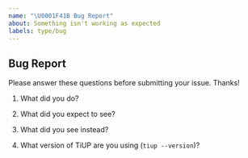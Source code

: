 ```yaml
---
name: "\U0001F41B Bug Report"
about: Something isn't working as expected
labels: type/bug
---
```


## Bug Report

Please answer these questions before submitting your issue. Thanks!

1. What did you do?
<!--If possible, provide a recipe for reproducing the error.-->


2. What did you expect to see?



3. What did you see instead?



4. What version of TiUP are you using (`tiup --version`)?

